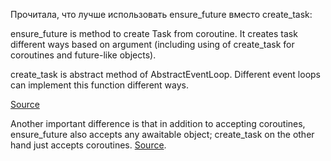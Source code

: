 

Прочитала, что лучше использовать ensure_future вместо create_task:

ensure_future is method to create Task from coroutine. It creates task different ways based on argument (including using of create_task for coroutines and future-like objects).

create_task is abstract method of AbstractEventLoop. Different event loops can implement this function different ways.

[Source](https://stackoverflow.com/questions/36342899/asyncio-ensure-future-vs-baseeventloop-create-task-vs-simple-coroutine)


Another important difference is that in addition to accepting coroutines, ensure_future also accepts any awaitable object; create_task on the other hand just accepts coroutines.
[Source](https://stackoverflow.com/questions/33980086/whats-the-difference-between-loop-create-task-asyncio-async-ensure-future-and).


